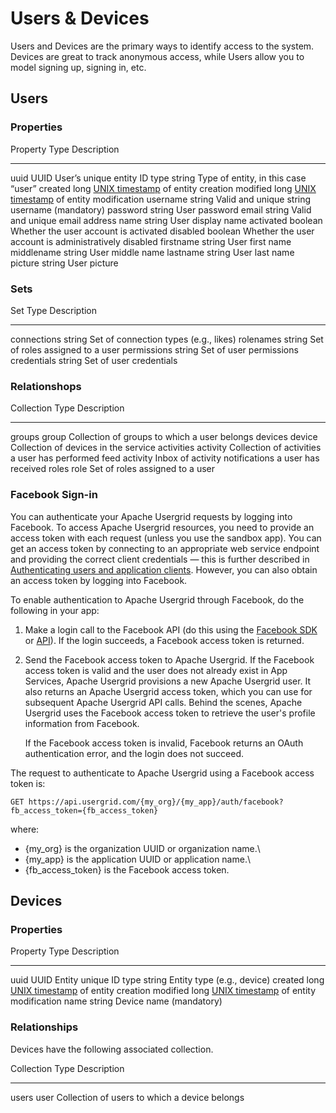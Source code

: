 # Users & Devices

Users and Devices are the primary ways to identify access to the system. Devices are great to track anonymous access, while Users allow you to model signing up, signing in, etc. 

Users
-----

### Properties

Property     Type      Description
------------ --------- ---------------------------------------------------------------------------------
  uuid         UUID      User’s unique entity ID
  type         string    Type of entity, in this case “user”
  created      long      [UNIX timestamp](http://en.wikipedia.org/wiki/Unix_time) of entity creation
  modified     long      [UNIX timestamp](http://en.wikipedia.org/wiki/Unix_time) of entity modification
  username     string    Valid and unique string username (mandatory)
  password     string    User password
  email        string    Valid and unique email address
  name         string    User display name
  activated    boolean   Whether the user account is activated
  disabled     boolean   Whether the user account is administratively disabled
  firstname    string    User first name
  middlename   string    User middle name
  lastname     string    User last name
  picture      string    User picture


### Sets

  Set           Type     Description
  ------------- -------- ---------------------------------------
  connections   string   Set of connection types (e.g., likes)
  rolenames     string   Set of roles assigned to a user
  permissions   string   Set of user permissions
  credentials   string   Set of user credentials

### Relationshops

  Collection   Type       Description
  ------------ ---------- -----------------------------------------------------
  groups       group      Collection of groups to which a user belongs
  devices      device     Collection of devices in the service
  activities   activity   Collection of activities a user has performed
  feed         activity   Inbox of activity notifications a user has received
  roles        role       Set of roles assigned to a user

### Facebook Sign-in

You can authenticate your Apache Usergrid requests by logging into
Facebook. To access Apache Usergrid resources, you need to provide an
access token with each request (unless you use the sandbox app). You can
get an access token by connecting to an appropriate web service endpoint
and providing the correct client credentials — this is further described
in [Authenticating users and application
clients](/authenticating-users-and-application-clients). However, you
can also obtain an access token by logging into Facebook.

To enable authentication to Apache Usergrid through Facebook, do the
following in your app:

1.  Make a login call to the Facebook API (do this using the [Facebook
    SDK](https://developers.facebook.com/docs/sdks/) or
    [API](https://developers.facebook.com/docs/facebook-login/)). If the
    login succeeds, a Facebook access token is returned.
2.  Send the Facebook access token to Apache Usergrid. If the Facebook
    access token is valid and the user does not already exist in App
    Services, Apache Usergrid provisions a new Apache Usergrid user. It also
    returns an Apache Usergrid access token, which you can use for
    subsequent Apache Usergrid API calls. Behind the scenes, Apache Usergrid
    uses the Facebook access token to retrieve the user's profile
    information from Facebook.

    If the Facebook access token is invalid, Facebook returns an OAuth
    authentication error, and the login does not succeed.

The request to authenticate to Apache Usergrid using a Facebook access
token is:

    GET https://api.usergrid.com/{my_org}/{my_app}/auth/facebook?fb_access_token={fb_access_token}

where:

* {my\_org} is the organization UUID or organization name.\
* {my\_app} is the application UUID or application name.\
* {fb\_access\_token} is the Facebook access token.


Devices
-------

### Properties

Property   Type     Description
---------- -------- ---------------------------------------------------------------------------------
  uuid       UUID     Entity unique ID
  type       string   Entity type (e.g., device)
  created    long     [UNIX timestamp](http://en.wikipedia.org/wiki/Unix_time) of entity creation
  modified   long     [UNIX timestamp](http://en.wikipedia.org/wiki/Unix_time) of entity modification
  name       string   Device name (mandatory)


### Relationships

Devices have the following associated collection.

  Collection   Type   Description
  ------------ ------ -----------------------------------------------
  users        user   Collection of users to which a device belongs
